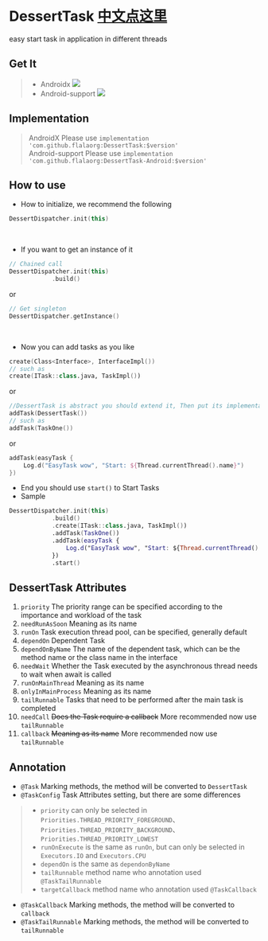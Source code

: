 # DessertTask [中文点这里](https://github.com/flalaorg/DessertTask/blob/master/Documents/README-CN.md)
easy start task in application in different threads

## Get It

>+ Androidx [![](https://jitpack.io/v/flalaorg/DessertTask.svg)](https://jitpack.io/#flalaorg/DessertTask) <br/>
>+ Android-support [![](https://jitpack.io/v/flalaorg/DessertTask-Android.svg)](https://jitpack.io/#flalaorg/DessertTask-Android)

## Implementation
> AndroidX Please use `implementation 'com.github.flalaorg:DessertTask:$version'` <br/>
> Android-support Please use `implementation 'com.github.flalaorg:DessertTask-Android:$version'`

## How to use
+ How to initialize, we recommend the following <br/>
 ```kotlin
 DessertDispatcher.init(this)
 ```
 <br/>
 
+ If you want to get an instance of it <br/>
```kotlin
// Chained call
DessertDispatcher.init(this)
            .build()
```
or
```kotlin
// Get singleton
DessertDispatcher.getInstance()
```
<br/>

+ Now you can add tasks as you like <br/>
```kotlin
create(Class<Interface>, InterfaceImpl())
// such as
create(ITask::class.java, TaskImpl())
```
or
```kotlin
//DessertTask is abstract you should extend it, Then put its implementation class in
addTask(DessertTask())
// such as
addTask(TaskOne())
```
or
```kotlin
addTask(easyTask { 
    Log.d("EasyTask wow", "Start: ${Thread.currentThread().name}")       
})
```
+ End you should use `start()` to Start Tasks
+ Sample
```kotlin
DessertDispatcher.init(this)
            .build()
            .create(ITask::class.java, TaskImpl())
            .addTask(TaskOne())
            .addTask(easyTask {
                Log.d("EasyTask wow", "Start: ${Thread.currentThread().name}")
            })
            .start()
```

## DessertTask Attributes
1. `priority` The priority range can be specified according to the importance and workload of the task
2. `needRunAsSoon` Meaning as its name
3. `runOn` Task execution thread pool, can be specified, generally default
4. `dependOn` Dependent Task
5. `dependOnByName` The name of the dependent task, which can be the method name or the class name in the interface
6. `needWait` Whether the Task executed by the asynchronous thread needs to wait when await is called
7. `runOnMainThread` Meaning as its name
8. `onlyInMainProcess` Meaning as its name
9. `tailRunnable` Tasks that need to be performed after the main task is completed
10. `needCall` ~~Does the Task require a callback~~ More recommended now use `tailRunnable`
11. `callback` ~~Meaning as its name~~ More recommended now use `tailRunnable`

## Annotation
- `@Task` Marking methods, the method will be converted to `DessertTask` 
- `@TaskConfig` Task Attributes setting, but there are some differences
>- `priority` can only be selected in `Priorities.THREAD_PRIORITY_FOREGROUND`、`Priorities.THREAD_PRIORITY_BACKGROUND`、`Priorities.THREAD_PRIORITY_LOWEST`
>- `runOnExecute` is the same as `runOn`, but can only be selected in `Executors.IO` and `Executors.CPU`
>- `dependOn` is the same as `dependonByName`
>- `tailRunnable` method name who annotation used `@TaskTailRunnable`
>- `targetCallback` method name who annotation used `@TaskCallback`
- `@TaskCallback` Marking methods, the method will be converted to `callback`
- `@TaskTailRunnable` Marking methods, the method will be converted to `tailRunnable`